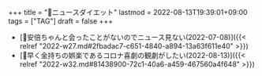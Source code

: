 +++
title = "🔖ニュースダイエット"
lastmod = 2022-08-13T19:39:01+09:00
tags = ["TAG"]
draft = false
+++

-   [💭安倍ちゃんと会ったことがないのでニュース見ない(2022-07-08)]({{< relref "2022-w27.md#2fbadac7-c651-4840-a894-13a63f611e40" >}})
-   [💭早く金持ちの娯楽であるコロナ喜劇の観劇がしたい(2022-08-13)]({{< relref "2022-w32.md#81438900-72c1-40a6-a459-467560a4f648" >}})
